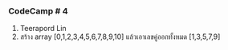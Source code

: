 ### CodeCamp # 4  
1. Teerapord Lin
2. สร้าง array [0,1,2,3,4,5,6,7,8,9,10] แล้วเอาเลขคู่ออกทั้งหมด [1,3,5,7,9]



